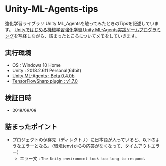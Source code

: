 # Unity-ML-Agents-tips
強化学習ライブラリ Unity ML_Agentsを触ってみたときのTipsを記述しています。
[Unityではじめる機械学習強化学習 Unity ML-Agents実践ゲームプログラミング](https://www.borndigital.co.jp/book/6702.html)を写経しながら、詰まったところについてメモをしていきます。

## 実行環境
* OS : Windows 10 Home
* Unity : 2018.2.6f1 Personal(64bit)
* [Unity ML-Agents : Beta 0.4.0b](https://github.com/Unity-Technologies/ml-agents/releases)
* [TensorFlowSharp plugin : v1.7.0](https://github.com/migueldeicaza/TensorFlowSharp/releases)
## 検証日時
* 2018/09/08
## 詰まったポイント
* プロジェクトの保存先（ディレクトリ）に日本語が入っていると、以下のようなエラーとなる。（環境(env)からの応答がなくなって、タイムアウトエラー）
  * エラー文 : `The Unity environment took too long to respond.`

